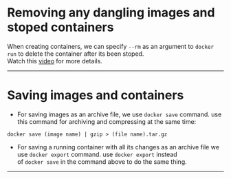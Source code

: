 # Removing any dangling images and stoped containers
When creating containers, we can specify `--rm` as an argument to `docker run` to delete the container after its been stoped.  
Watch this [video](https://www.youtube.com/watch?v=0vxIyXgkihA) for more details.

---
# Saving images and containers
* For saving images as an archive file, we use `docker save` command. use this command for archiving and compressing at the same time:  
```
docker save (image name) | gzip > (file name).tar.gz
```
* For saving a running container with all its changes as an archive file we use `docker export` command. use `docker export` instead  
of `docker save` in the command above to do the same thing.  

---
